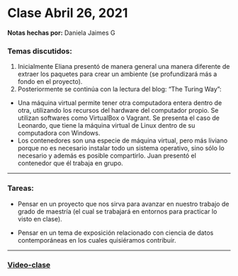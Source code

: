 # Clase Abril 26, 2021
**Notas hechas por:** Daniela Jaimes G


### Temas discutidos:

1. Inicialmente Eliana presentó de manera general una manera diferente de extraer los paquetes para crear un ambiente (se profundizará más a fondo en el proyecto).
2. Posteriormente se continúa con la lectura del blog: “The Turing Way”:
- Una máquina virtual permite tener otra computadora entera dentro de otra, utilizando los recursos del hardware del computador propio. Se utilizan softwares como VirtualBox o Vagrant. Se presenta el caso de Leonardo, que tiene la máquina virtual de Linux dentro de su computadora con Windows.
- Los contenedores son una especie de máquina virtual, pero más liviano porque no es necesario instalar todo un sistema operativo, sino sólo lo necesario y además es posible compartirlo. Juan presentó el contenedor que él trabaja en grupo.


*** 
### Tareas:
* Pensar en un proyecto que nos sirva para avanzar en nuestro trabajo de grado de maestría (el cual se trabajará en entornos para practicar lo visto en clase).

* Pensar en un tema de exposición relacionado con ciencia de datos contemporáneas en los cuales quisiéramos contribuir.
***

### [Video-clase](https://laconga.redclara.net/courses/modulo-datos/claseMD02/claseMD02.html)
